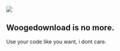 # ![](https://raw.githubusercontent.com/woozier/woogedownload/wooz/img/logo.png)
## Woogedownload is no more.
Use your code like you want, i dont care.

